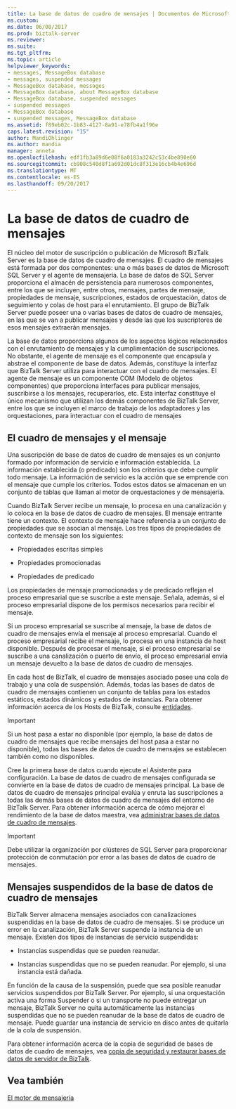 ```yaml
---
title: La base de datos de cuadro de mensajes | Documentos de Microsoft
ms.custom: 
ms.date: 06/08/2017
ms.prod: biztalk-server
ms.reviewer: 
ms.suite: 
ms.tgt_pltfrm: 
ms.topic: article
helpviewer_keywords:
- messages, MessageBox database
- messages, suspended messages
- MessageBox database, messages
- MessageBox database, about MessageBox database
- MessageBox database, suspended messages
- suspended messages
- MessageBox database
- suspended messages, MessageBox database
ms.assetid: f89eb02c-1b83-4127-8a91-e78fb4a1f96e
caps.latest.revision: "15"
author: MandiOhlinger
ms.author: mandia
manager: anneta
ms.openlocfilehash: edf1fb3a89d6e08f6a0183a3242c53c4be890e60
ms.sourcegitcommit: cb908c540d8f1a692d01dc8f313e16cb4b4e696d
ms.translationtype: MT
ms.contentlocale: es-ES
ms.lasthandoff: 09/20/2017
---
```

# <a name="the-messagebox-database"></a>La base de datos de cuadro de mensajes
El núcleo del motor de suscripción o publicación de Microsoft BizTalk Server es la base de datos de cuadro de mensajes. El cuadro de mensajes está formada por dos componentes: una o más bases de datos de Microsoft SQL Server y el agente de mensajería. La base de datos de SQL Server proporciona el almacén de persistencia para numerosos componentes, entre los que se incluyen, entre otros, mensajes, partes de mensaje, propiedades de mensaje, suscripciones, estados de orquestación, datos de seguimiento y colas de host para el enrutamiento. El grupo de BizTalk Server puede poseer una o varias bases de datos de cuadro de mensajes, en las que se van a publicar mensajes y desde las que los suscriptores de esos mensajes extraerán mensajes.  
  
 La base de datos proporciona algunos de los aspectos lógicos relacionados con el enrutamiento de mensajes y la cumplimentación de suscripciones. No obstante, el agente de mensaje es el componente que encapsula y abstrae el componente de base de datos. Además, constituye la interfaz que BizTalk Server utiliza para interactuar con el cuadro de mensajes. El agente de mensaje es un componente COM (Modelo de objetos componentes) que proporciona interfaces para publicar mensajes, suscribirse a los mensajes, recuperarlos, etc. Esta interfaz constituye el único mecanismo que utilizan los demás componentes de BizTalk Server, entre los que se incluyen el marco de trabajo de los adaptadores y las orquestaciones, para interactuar con el cuadro de mensajes  
  
## <a name="the-messagebox-and-the-message"></a>El cuadro de mensajes y el mensaje  
 Una suscripción de base de datos de cuadro de mensajes es un conjunto formado por información de servicio e información establecida. La información establecida (o predicado) son los criterios que debe cumplir todo mensaje. La información de servicio es la acción que se emprende con el mensaje que cumple los criterios. Todos estos datos se almacenan en un conjunto de tablas que llaman al motor de orquestaciones y de mensajería.  
  
 Cuando BizTalk Server recibe un mensaje, lo procesa en una canalización y lo coloca en la base de datos de cuadro de mensajes. El mensaje entrante tiene un contexto. El contexto de mensaje hace referencia a un conjunto de propiedades que se asocian al mensaje. Los tres tipos de propiedades de contexto de mensaje son los siguientes:  
  
-   Propiedades escritas simples  
  
-   Propiedades promocionadas  
  
-   Propiedades de predicado  
  
 Los propiedades de mensaje promocionadas y de predicado reflejan el proceso empresarial que se suscribe a este mensaje. Señala, además, si el proceso empresarial dispone de los permisos necesarios para recibir el mensaje.  
  
 Si un proceso empresarial se suscribe al mensaje, la base de datos de cuadro de mensajes envía el mensaje al proceso empresarial. Cuando el proceso empresarial recibe el mensaje, lo procesa en una instancia de host disponible. Después de procesar el mensaje, si el proceso empresarial se suscribe a una canalización o puerto de envío, el proceso empresarial envía un mensaje devuelto a la base de datos de cuadro de mensajes.  
  
 En cada host de BizTalk, el cuadro de mensajes asociado posee una cola de trabajo y una cola de suspensión. Además, todas las bases de datos de cuadro de mensajes contienen un conjunto de tablas para los estados estáticos, estados dinámicos y estados de instancias. Para obtener información acerca de los Hosts de BizTalk, consulte [entidades](../core/entities.md).  
  
> [!IMPORTANT]
>  Si un host pasa a estar no disponible (por ejemplo, la base de datos de cuadro de mensajes que recibe mensajes del host pasa a estar no disponible), todas las bases de datos de cuadro de mensajes se establecen también como no disponibles.  
  
 Cree la primera base de datos cuando ejecute el Asistente para configuración. La base de datos de cuadro de mensajes configurada se convierte en la base de datos de cuadro de mensajes principal. La base de datos de cuadro de mensajes principal evalúa y enruta las suscripciones a todas las demás bases de datos de cuadro de mensajes del entorno de BizTalk Server. Para obtener información acerca de cómo mejorar el rendimiento de la base de datos maestra, vea [administrar bases de datos de cuadro de mensajes](../core/managing-messagebox-databases.md).  
  
> [!IMPORTANT]
>  Debe utilizar la organización por clústeres de SQL Server para proporcionar protección de conmutación por error a las bases de datos de cuadro de mensajes.  
  
## <a name="suspended-messages-in-the-messagebox-database"></a>Mensajes suspendidos de la base de datos de cuadro de mensajes  
 BizTalk Server almacena mensajes asociados con canalizaciones suspendidas en la base de datos de cuadro de mensajes. Si se produce un error en la canalización, BizTalk Server suspende la instancia de un mensaje. Existen dos tipos de instancias de servicio suspendidas:  
  
-   Instancias suspendidas que se pueden reanudar.  
  
-   Instancias suspendidas que no se pueden reanudar. Por ejemplo, si una instancia está dañada.  
  
 En función de la causa de la suspensión, puede que sea posible reanudar servicios suspendidos por BizTalk Server. Por ejemplo, si una orquestación activa una forma Suspender o si un transporte no puede entregar un mensaje, BizTalk Server no quita automáticamente las instancias suspendidas que no se pueden reanudar de la base de datos de cuadro de mensaje. Puede guardar una instancia de servicio en disco antes de quitarla de la cola de suspensión.  
  
 Para obtener información acerca de la copia de seguridad de bases de datos de cuadro de mensajes, vea [copia de seguridad y restaurar bases de datos de servidor de BizTalk](../core/backing-up-and-restoring-biztalk-server.md).  
  
## <a name="see-also"></a>Vea también  
 [El motor de mensajería](../core/the-messaging-engine.md)